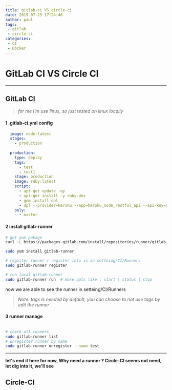 ```yaml
---
title: gitlab-ci VS circle-ci
date: 2019-07-25 17:24:46
author: paul
tags:
 - gitlab
 - circle-ci
categories:
 - CI
 - Docker
---
```


# GitLab CI VS Circle CI


-----
## GitLab CI

> *for me i'm use linux, so just tested on linux locally*


####  1 .gitlab-ci.yml config

```yml
  image: node:latest
  stages:
    - production
    
  production:
    type: deploy
    tags:
      - test
      - test1
    stage: production
    image: ruby:latest
    script:
      - apt-get update -qy
      - apt-get install -y ruby-dev
      - gem install dpl
      - dpl --provider=heroku --app=heroku_node_restful_api --api-key=$HEROKU_API_KEY
    only:
      - master
```

#### 2 install gitlab-runner

```sh
# get yum pakage
curl -L https://packages.gitlab.com/install/repositories/runner/gitlab-runner/script.rpm.sh | sudo bash # sudo -s pwd

sudo yum install gitlab-runner

# register runner / register info is in setteing/CI/Runners
sudo gitlab-runner register 

# run local gitlab-runner
sudo gitlab-runner run  # more opts like : start | status | stop
```
now we are able to see the runner in setteing/CI/Runners
> *Note: tags is needed by default, you can choose to not use tags by edit the runner*


#### 3 runner manage

```sh

# check all runners
sudo gitlab-runner list
# unregister runner by name
sudo gitlab-runner unregister --name test


```

---------------
**let's end it here for now, Why need a runner ? Circle-CI seems not need, let dig into it, we'll see**


## Circle-CI






